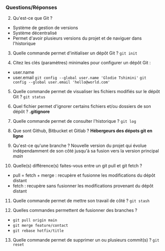### Questions/Réponses

2. Qu'est-ce que Git ?
- Système de gestion de versions
- Système décentralisé
- Permet d'avoir plusieurs versions du projet et de naviguer dans l'historique

3. Quelle commande permet d'initialiser un dépôt Git ?
`git init`

4. Citez les clés  (paramètres) minimales pour configurer un dépôt Git :
- user.name
- user.email
`git config --global user.name 'Glodie Tshimini'`
`git config --global user.email 'hello@world.com'`

5. Quelle commande permet de visualiser les fichiers modifiés sur le dépôt Git ?
`git status`

6. Quel fichier permet d'ignorer certains fichiers et/ou dossiers de son dépôt ?
**.gitignore**

7. Quelle commande permet de consulter l'historique ?
`git log`

8. Que sont Github, Bitbucket et Gitlab ?
**Hébergeurs des dépots git en ligne**

9. Qu'est-ce qu'une branche ?
Nouvelle version du projet qui évolue indépendamment de son côté jusqu'à sa fusion vers la version principal *main*

10. Quelle(s) différence(s) faites-vous entre un git pull et git fetch ?
- pull = fetch + merge : recupère et fusionne les modifications du dépôt distant
- fetch : recupère sans fusionner les modifications provenant du dépôt distant

11. Quelle commande permet de mettre son travail de côté ?
`git stash`

12. Quelles commandes permettent de fusionner des branches ?
- `git pull origin main`
- `git merge feature/contact`
- `git rebase hotfix/title`

13. Quelle commande permet de supprimer un ou plusieurs commit(s) ?
`git reset`